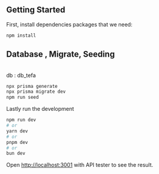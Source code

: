 ## Getting Started

First, install dependencies packages that we need:

```bash
npm install
```
## Database , Migrate, Seeding
<br/>
db : db_tefa

```bash
npx prisma generate
npx prisma migrate dev
npm run seed

```
Lastly run the development

```bash
npm run dev
# or
yarn dev
# or
pnpm dev
# or
bun dev
```

Open [http://localhost:3001](http://localhost:3001) with API tester to see the result.

